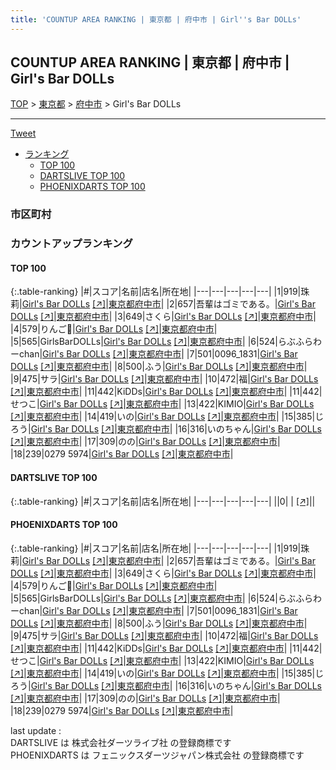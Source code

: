 ```yaml
---
title: 'COUNTUP AREA RANKING | 東京都 | 府中市 | Girl''s Bar DOLLs'
---
```

## COUNTUP AREA RANKING | 東京都 | 府中市 | Girl's Bar DOLLs

[TOP](/darts/rank/) > [東京都](/darts/rank/東京都/) > [府中市](/darts/rank/東京都/府中市/) > Girl's Bar DOLLs

___

<a href="https://twitter.com/share?ref_src=twsrc%5Etfw" data-text="COUNTUP AREA RANKING | 東京都府中市Girl's Bar DOLLs" class="twitter-share-button" data-hashtags="DARTSLIVE,PHOENIXDARTS,darts,ダーツ" data-show-count="false">Tweet</a>

* [ランキング](#カウントアップランキング)
    * [TOP 100](#top-100)
    * [DARTSLIVE TOP 100](#dartslive-top-100)
    * [PHOENIXDARTS TOP 100](#phoenixdarts-top-100)

### 市区町村

<ul>

</ul>

### カウントアップランキング

#### TOP 100



{:.table-ranking}
|#|スコア|名前|店名|所在地|
|---|---|---|---|---|
|1|919|<span class="rank-name-pd">珠莉</span>|<a href="/darts/rank/shops/88985.html">Girl's Bar DOLLs</a> <a href="https://vs.phoenixdarts.com/jp/shop/shopDetailInfo/s_88985?s_seq=88985">[↗]</a>|<a href="/darts/rank/東京都/府中市">東京都府中市</a>|
|2|657|<span class="rank-name-pd">吾輩はゴミである。</span>|<a href="/darts/rank/shops/88985.html">Girl's Bar DOLLs</a> <a href="https://vs.phoenixdarts.com/jp/shop/shopDetailInfo/s_88985?s_seq=88985">[↗]</a>|<a href="/darts/rank/東京都/府中市">東京都府中市</a>|
|3|649|<span class="rank-name-pd">さくら</span>|<a href="/darts/rank/shops/88985.html">Girl's Bar DOLLs</a> <a href="https://vs.phoenixdarts.com/jp/shop/shopDetailInfo/s_88985?s_seq=88985">[↗]</a>|<a href="/darts/rank/東京都/府中市">東京都府中市</a>|
|4|579|<span class="rank-name-pd">りんご🍎</span>|<a href="/darts/rank/shops/88985.html">Girl's Bar DOLLs</a> <a href="https://vs.phoenixdarts.com/jp/shop/shopDetailInfo/s_88985?s_seq=88985">[↗]</a>|<a href="/darts/rank/東京都/府中市">東京都府中市</a>|
|5|565|<span class="rank-name-pd">GirlsBarDOLLs</span>|<a href="/darts/rank/shops/88985.html">Girl's Bar DOLLs</a> <a href="https://vs.phoenixdarts.com/jp/shop/shopDetailInfo/s_88985?s_seq=88985">[↗]</a>|<a href="/darts/rank/東京都/府中市">東京都府中市</a>|
|6|524|<span class="rank-name-pd">らぶふらわーchan</span>|<a href="/darts/rank/shops/88985.html">Girl's Bar DOLLs</a> <a href="https://vs.phoenixdarts.com/jp/shop/shopDetailInfo/s_88985?s_seq=88985">[↗]</a>|<a href="/darts/rank/東京都/府中市">東京都府中市</a>|
|7|501|<span class="rank-name-pd">0096_1831</span>|<a href="/darts/rank/shops/88985.html">Girl's Bar DOLLs</a> <a href="https://vs.phoenixdarts.com/jp/shop/shopDetailInfo/s_88985?s_seq=88985">[↗]</a>|<a href="/darts/rank/東京都/府中市">東京都府中市</a>|
|8|500|<span class="rank-name-pd">ふう</span>|<a href="/darts/rank/shops/88985.html">Girl's Bar DOLLs</a> <a href="https://vs.phoenixdarts.com/jp/shop/shopDetailInfo/s_88985?s_seq=88985">[↗]</a>|<a href="/darts/rank/東京都/府中市">東京都府中市</a>|
|9|475|<span class="rank-name-pd">サラ</span>|<a href="/darts/rank/shops/88985.html">Girl's Bar DOLLs</a> <a href="https://vs.phoenixdarts.com/jp/shop/shopDetailInfo/s_88985?s_seq=88985">[↗]</a>|<a href="/darts/rank/東京都/府中市">東京都府中市</a>|
|10|472|<span class="rank-name-pd">福</span>|<a href="/darts/rank/shops/88985.html">Girl's Bar DOLLs</a> <a href="https://vs.phoenixdarts.com/jp/shop/shopDetailInfo/s_88985?s_seq=88985">[↗]</a>|<a href="/darts/rank/東京都/府中市">東京都府中市</a>|
|11|442|<span class="rank-name-pd">KiDDs</span>|<a href="/darts/rank/shops/88985.html">Girl's Bar DOLLs</a> <a href="https://vs.phoenixdarts.com/jp/shop/shopDetailInfo/s_88985?s_seq=88985">[↗]</a>|<a href="/darts/rank/東京都/府中市">東京都府中市</a>|
|11|442|<span class="rank-name-pd">せつこ</span>|<a href="/darts/rank/shops/88985.html">Girl's Bar DOLLs</a> <a href="https://vs.phoenixdarts.com/jp/shop/shopDetailInfo/s_88985?s_seq=88985">[↗]</a>|<a href="/darts/rank/東京都/府中市">東京都府中市</a>|
|13|422|<span class="rank-name-pd">KIMIO</span>|<a href="/darts/rank/shops/88985.html">Girl's Bar DOLLs</a> <a href="https://vs.phoenixdarts.com/jp/shop/shopDetailInfo/s_88985?s_seq=88985">[↗]</a>|<a href="/darts/rank/東京都/府中市">東京都府中市</a>|
|14|419|<span class="rank-name-pd">いの</span>|<a href="/darts/rank/shops/88985.html">Girl's Bar DOLLs</a> <a href="https://vs.phoenixdarts.com/jp/shop/shopDetailInfo/s_88985?s_seq=88985">[↗]</a>|<a href="/darts/rank/東京都/府中市">東京都府中市</a>|
|15|385|<span class="rank-name-pd">じろう</span>|<a href="/darts/rank/shops/88985.html">Girl's Bar DOLLs</a> <a href="https://vs.phoenixdarts.com/jp/shop/shopDetailInfo/s_88985?s_seq=88985">[↗]</a>|<a href="/darts/rank/東京都/府中市">東京都府中市</a>|
|16|316|<span class="rank-name-pd">いのちゃん</span>|<a href="/darts/rank/shops/88985.html">Girl's Bar DOLLs</a> <a href="https://vs.phoenixdarts.com/jp/shop/shopDetailInfo/s_88985?s_seq=88985">[↗]</a>|<a href="/darts/rank/東京都/府中市">東京都府中市</a>|
|17|309|<span class="rank-name-pd">のの</span>|<a href="/darts/rank/shops/88985.html">Girl's Bar DOLLs</a> <a href="https://vs.phoenixdarts.com/jp/shop/shopDetailInfo/s_88985?s_seq=88985">[↗]</a>|<a href="/darts/rank/東京都/府中市">東京都府中市</a>|
|18|239|<span class="rank-name-pd">0279 5974</span>|<a href="/darts/rank/shops/88985.html">Girl's Bar DOLLs</a> <a href="https://vs.phoenixdarts.com/jp/shop/shopDetailInfo/s_88985?s_seq=88985">[↗]</a>|<a href="/darts/rank/東京都/府中市">東京都府中市</a>|


#### DARTSLIVE TOP 100



{:.table-ranking}
|#|スコア|名前|店名|所在地|
|---|---|---|---|---|
||0|<span class="rank-name-dl"> </span>|<a href="/darts/rank/shops/.html"></a> <a href="">[↗]</a>|<a href="/darts/rank//"></a>|


#### PHOENIXDARTS TOP 100



{:.table-ranking}
|#|スコア|名前|店名|所在地|
|---|---|---|---|---|
|1|919|<span class="rank-name-pd">珠莉</span>|<a href="/darts/rank/shops/88985.html">Girl's Bar DOLLs</a> <a href="https://vs.phoenixdarts.com/jp/shop/shopDetailInfo/s_88985?s_seq=88985">[↗]</a>|<a href="/darts/rank/東京都/府中市">東京都府中市</a>|
|2|657|<span class="rank-name-pd">吾輩はゴミである。</span>|<a href="/darts/rank/shops/88985.html">Girl's Bar DOLLs</a> <a href="https://vs.phoenixdarts.com/jp/shop/shopDetailInfo/s_88985?s_seq=88985">[↗]</a>|<a href="/darts/rank/東京都/府中市">東京都府中市</a>|
|3|649|<span class="rank-name-pd">さくら</span>|<a href="/darts/rank/shops/88985.html">Girl's Bar DOLLs</a> <a href="https://vs.phoenixdarts.com/jp/shop/shopDetailInfo/s_88985?s_seq=88985">[↗]</a>|<a href="/darts/rank/東京都/府中市">東京都府中市</a>|
|4|579|<span class="rank-name-pd">りんご🍎</span>|<a href="/darts/rank/shops/88985.html">Girl's Bar DOLLs</a> <a href="https://vs.phoenixdarts.com/jp/shop/shopDetailInfo/s_88985?s_seq=88985">[↗]</a>|<a href="/darts/rank/東京都/府中市">東京都府中市</a>|
|5|565|<span class="rank-name-pd">GirlsBarDOLLs</span>|<a href="/darts/rank/shops/88985.html">Girl's Bar DOLLs</a> <a href="https://vs.phoenixdarts.com/jp/shop/shopDetailInfo/s_88985?s_seq=88985">[↗]</a>|<a href="/darts/rank/東京都/府中市">東京都府中市</a>|
|6|524|<span class="rank-name-pd">らぶふらわーchan</span>|<a href="/darts/rank/shops/88985.html">Girl's Bar DOLLs</a> <a href="https://vs.phoenixdarts.com/jp/shop/shopDetailInfo/s_88985?s_seq=88985">[↗]</a>|<a href="/darts/rank/東京都/府中市">東京都府中市</a>|
|7|501|<span class="rank-name-pd">0096_1831</span>|<a href="/darts/rank/shops/88985.html">Girl's Bar DOLLs</a> <a href="https://vs.phoenixdarts.com/jp/shop/shopDetailInfo/s_88985?s_seq=88985">[↗]</a>|<a href="/darts/rank/東京都/府中市">東京都府中市</a>|
|8|500|<span class="rank-name-pd">ふう</span>|<a href="/darts/rank/shops/88985.html">Girl's Bar DOLLs</a> <a href="https://vs.phoenixdarts.com/jp/shop/shopDetailInfo/s_88985?s_seq=88985">[↗]</a>|<a href="/darts/rank/東京都/府中市">東京都府中市</a>|
|9|475|<span class="rank-name-pd">サラ</span>|<a href="/darts/rank/shops/88985.html">Girl's Bar DOLLs</a> <a href="https://vs.phoenixdarts.com/jp/shop/shopDetailInfo/s_88985?s_seq=88985">[↗]</a>|<a href="/darts/rank/東京都/府中市">東京都府中市</a>|
|10|472|<span class="rank-name-pd">福</span>|<a href="/darts/rank/shops/88985.html">Girl's Bar DOLLs</a> <a href="https://vs.phoenixdarts.com/jp/shop/shopDetailInfo/s_88985?s_seq=88985">[↗]</a>|<a href="/darts/rank/東京都/府中市">東京都府中市</a>|
|11|442|<span class="rank-name-pd">KiDDs</span>|<a href="/darts/rank/shops/88985.html">Girl's Bar DOLLs</a> <a href="https://vs.phoenixdarts.com/jp/shop/shopDetailInfo/s_88985?s_seq=88985">[↗]</a>|<a href="/darts/rank/東京都/府中市">東京都府中市</a>|
|11|442|<span class="rank-name-pd">せつこ</span>|<a href="/darts/rank/shops/88985.html">Girl's Bar DOLLs</a> <a href="https://vs.phoenixdarts.com/jp/shop/shopDetailInfo/s_88985?s_seq=88985">[↗]</a>|<a href="/darts/rank/東京都/府中市">東京都府中市</a>|
|13|422|<span class="rank-name-pd">KIMIO</span>|<a href="/darts/rank/shops/88985.html">Girl's Bar DOLLs</a> <a href="https://vs.phoenixdarts.com/jp/shop/shopDetailInfo/s_88985?s_seq=88985">[↗]</a>|<a href="/darts/rank/東京都/府中市">東京都府中市</a>|
|14|419|<span class="rank-name-pd">いの</span>|<a href="/darts/rank/shops/88985.html">Girl's Bar DOLLs</a> <a href="https://vs.phoenixdarts.com/jp/shop/shopDetailInfo/s_88985?s_seq=88985">[↗]</a>|<a href="/darts/rank/東京都/府中市">東京都府中市</a>|
|15|385|<span class="rank-name-pd">じろう</span>|<a href="/darts/rank/shops/88985.html">Girl's Bar DOLLs</a> <a href="https://vs.phoenixdarts.com/jp/shop/shopDetailInfo/s_88985?s_seq=88985">[↗]</a>|<a href="/darts/rank/東京都/府中市">東京都府中市</a>|
|16|316|<span class="rank-name-pd">いのちゃん</span>|<a href="/darts/rank/shops/88985.html">Girl's Bar DOLLs</a> <a href="https://vs.phoenixdarts.com/jp/shop/shopDetailInfo/s_88985?s_seq=88985">[↗]</a>|<a href="/darts/rank/東京都/府中市">東京都府中市</a>|
|17|309|<span class="rank-name-pd">のの</span>|<a href="/darts/rank/shops/88985.html">Girl's Bar DOLLs</a> <a href="https://vs.phoenixdarts.com/jp/shop/shopDetailInfo/s_88985?s_seq=88985">[↗]</a>|<a href="/darts/rank/東京都/府中市">東京都府中市</a>|
|18|239|<span class="rank-name-pd">0279 5974</span>|<a href="/darts/rank/shops/88985.html">Girl's Bar DOLLs</a> <a href="https://vs.phoenixdarts.com/jp/shop/shopDetailInfo/s_88985?s_seq=88985">[↗]</a>|<a href="/darts/rank/東京都/府中市">東京都府中市</a>|


<div class="footer border-top border-gray-light mt-5 pt-3 text-right text-gray">
    last update : <span style="font-weight: italic" id="foot_last_modified"></span><br />
    DARTSLIVE は 株式会社ダーツライブ社 の登録商標です<br />
    PHOENIXDARTS は フェニックスダーツジャパン株式会社 の登録商標です<br />
</div>

<script src="https://cdnjs.cloudflare.com/ajax/libs/jquery.tablesorter/2.31.3/js/jquery.tablesorter.min.js" integrity="sha512-qzgd5cYSZcosqpzpn7zF2ZId8f/8CHmFKZ8j7mU4OUXTNRd5g+ZHBPsgKEwoqxCtdQvExE5LprwwPAgoicguNg==" crossorigin="anonymous" referrerpolicy="no-referrer"></script>
<link rel="stylesheet" href="https://cdnjs.cloudflare.com/ajax/libs/jquery.tablesorter/2.31.3/css/theme.default.min.css" integrity="sha512-wghhOJkjQX0Lh3NSWvNKeZ0ZpNn+SPVXX1Qyc9OCaogADktxrBiBdKGDoqVUOyhStvMBmJQ8ZdMHiR3wuEq8+w==" crossorigin="anonymous" referrerpolicy="no-referrer" />
<script>
$(function() {
    $(".table-ranking").tablesorter({sortList:[[0, 0]]});
    $("#foot_last_modified").text(formatDate(new Date(document.lastModified), 'yyyy-MM-dd HH:mm:ss'));
});
</script>

<script async src="https://platform.twitter.com/widgets.js" charset="utf-8"></script>